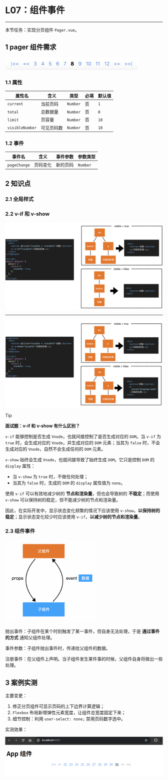 # L07：组件事件

---

本节任务：实现分页组件 `Pager.vue`。



## 1 pager 组件需求

<img src="../assets/7.1.png" style="zoom:50%;" />

### 1.1 属性

| 属性名          | 含义       | 类型     | 必填 | 默认值 |
| --------------- | ---------- | -------- | ---- | ------ |
| `current`       | 当前页码   | `Number` | 否   | `1`    |
| `total`         | 总数据量   | `Number` | 否   | `0`    |
| `limit`         | 页容量     | `Number` | 否   | `10`   |
| `visibleNumber` | 可见页码数 | `Number` | 否   | `10`   |

### 1.2 事件

| 事件名       | 含义     | 事件参数 | 参数类型 |
| ------------ | -------- | -------- | -------- |
| `pageChange` | 页码变化 | 新的页码 | `Number` |



## 2 知识点

### 2.1 全局样式

### 2.2 v-if 和 v-show

![image-20201113133827438](../assets/7.2.png)

-------

![image-20201113134051281](../assets/7.3.png)

> [!tip]
>
> **面试题：v-if 和 v-show 有什么区别？**
>
> `v-if` 能够控制是否生成 `Vnode`，也就间接控制了是否生成对应的 `DOM`。当 `v-if` 为 `true` 时，会生成对应的 `Vnode`，并生成对应的 `DOM` 元素；当其为 `false` 时，不会生成对应的 `Vnode`，自然不会生成任何的 `DOM` 元素。
>
> `v-show` 始终会生成 `Vnode`，也就间接导致了始终生成 `DOM`。它只是控制 `DOM` 的 `display` 属性：
>
> - 当 `v-show` 为 `true` 时，不做任何处理；
> - 当其为 `false` 时，生成的 `DOM` 的 `display` 属性值为 `none`。
>
> 使用 `v-if` 可以有效地减少树的 **节点和渲染量**，但也会导致树的 **不稳定**；而使用 `v-show` 可以保持树的稳定，但不能减少树的节点和渲染量。
>
> 因此，在实际开发中，显示状态变化频繁的情况下应该使用 `v-show`，**以保持树的稳定**；显示状态变化较少时应该使用 `v-if`，**以减少树的节点和渲染量**。





### 2.3 组件事件

<img src="../assets/7.4.png" alt="image-20201113134557175" style="zoom:40%;" />

抛出事件：子组件在某个时刻触发了某一事件，但自身无法处理，于是 **通过事件的方式** 通知父组件处理。

事件参数：子组件抛出事件时，传递给父组件的数据。

注册事件：在父组件上声明。当子组件发生某件事的时候，父组件自身将做出一些处理。



## 3 案例实测

主要变更：

1. 修正分页组件可显示页码的上下边界计算逻辑；
2. `Flexbox` 布局新增弹性元素宽度，让组件总宽度固定下来；
3. 细节控制：利用 `user-select: none;` 禁用页码数字选中。

实测效果：

![](../assets/7.5.png)
